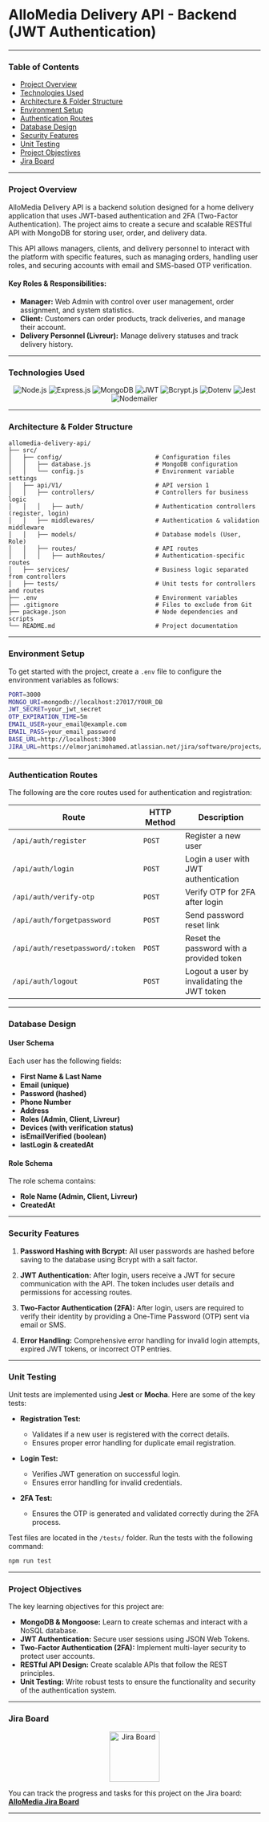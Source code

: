 # **AlloMedia Delivery API - Backend (JWT Authentication)**

---

### **Table of Contents**
- [Project Overview](#project-overview)
- [Technologies Used](#technologies-used)
- [Architecture & Folder Structure](#architecture-folder-structure)
- [Environment Setup](#environment-setup)
- [Authentication Routes](#authentication-routes)
- [Database Design](#database-design)
- [Security Features](#security-features)
- [Unit Testing](#unit-testing)
- [Project Objectives](#project-objectives)
- [Jira Board](#jira-board)

---

### **Project Overview**

AlloMedia Delivery API is a backend solution designed for a home delivery application that uses JWT-based authentication and 2FA (Two-Factor Authentication). The project aims to create a secure and scalable RESTful API with MongoDB for storing user, order, and delivery data. 

This API allows managers, clients, and delivery personnel to interact with the platform with specific features, such as managing orders, handling user roles, and securing accounts with email and SMS-based OTP verification.

#### **Key Roles & Responsibilities:**
- **Manager:** Web Admin with control over user management, order assignment, and system statistics.
- **Client:** Customers can order products, track deliveries, and manage their account.
- **Delivery Personnel (Livreur):** Manage delivery statuses and track delivery history.

---

### **Technologies Used**

<p align="center">
  <img src="https://img.shields.io/badge/Node.js-43853D?style=for-the-badge&logo=node.js&logoColor=white" alt="Node.js"/>
  <img src="https://img.shields.io/badge/Express.js-404D59?style=for-the-badge" alt="Express.js"/>
  <img src="https://img.shields.io/badge/MongoDB-4EA94B?style=for-the-badge&logo=mongodb&logoColor=white" alt="MongoDB"/>
  <img src="https://img.shields.io/badge/JWT-000000?style=for-the-badge&logo=JSON%20web%20tokens&logoColor=white" alt="JWT"/>
  <img src="https://img.shields.io/badge/Bcrypt.js-333?style=for-the-badge" alt="Bcrypt.js"/>
  <img src="https://img.shields.io/badge/Dotenv-ECD53F?style=for-the-badge&logo=dotenv&logoColor=black" alt="Dotenv"/>
  <img src="https://img.shields.io/badge/Jest-C21325?style=for-the-badge&logo=jest&logoColor=white" alt="Jest"/>
  <img src="https://img.shields.io/badge/Nodemailer-24c74f?style=for-the-badge" alt="Nodemailer"/>
</p>

---

### **Architecture & Folder Structure**

```
allomedia-delivery-api/
├── src/
│   ├── config/                          # Configuration files
│   │   ├── database.js                  # MongoDB configuration
│   │   └── config.js                    # Environment variable settings
│   ├── api/V1/                          # API version 1
│   │   ├── controllers/                 # Controllers for business logic
│   │   │   ├── auth/                    # Authentication controllers (register, login)
│   │   ├── middlewares/                 # Authentication & validation middleware
│   │   ├── models/                      # Database models (User, Role)
│   │   ├── routes/                      # API routes
│   │   │   ├── authRoutes/              # Authentication-specific routes
│   ├── services/                        # Business logic separated from controllers
│   ├── tests/                           # Unit tests for controllers and routes
├── .env                                 # Environment variables
├── .gitignore                           # Files to exclude from Git
├── package.json                         # Node dependencies and scripts
└── README.md                            # Project documentation
```

---

### **Environment Setup**

To get started with the project, create a `.env` file to configure the environment variables as follows:

```bash
PORT=3000
MONGO_URI=mongodb://localhost:27017/YOUR_DB
JWT_SECRET=your_jwt_secret
OTP_EXPIRATION_TIME=5m
EMAIL_USER=your_email@example.com
EMAIL_PASS=your_email_password
BASE_URL=http://localhost:3000
JIRA_URL=https://elmorjanimohamed.atlassian.net/jira/software/projects/AAA/boards/3
```

---

### **Authentication Routes**

The following are the core routes used for authentication and registration:

| Route                        | HTTP Method | Description                                   |
|-------------------------------|-------------|-----------------------------------------------|
| `/api/auth/register`          | `POST`      | Register a new user                           |
| `/api/auth/login`             | `POST`      | Login a user with JWT authentication          |
| `/api/auth/verify-otp`        | `POST`      | Verify OTP for 2FA after login                |
| `/api/auth/forgetpassword`    | `POST`      | Send password reset link                      |
| `/api/auth/resetpassword/:token` | `POST`    | Reset the password with a provided token      |
| `/api/auth/logout`            | `POST`      | Logout a user by invalidating the JWT token   |

---

### **Database Design**

#### **User Schema**
Each user has the following fields:

- **First Name & Last Name**
- **Email (unique)**
- **Password (hashed)**
- **Phone Number**
- **Address**
- **Roles (Admin, Client, Livreur)**
- **Devices (with verification status)**
- **isEmailVerified (boolean)**
- **lastLogin & createdAt**

#### **Role Schema**
The role schema contains:

- **Role Name (Admin, Client, Livreur)**
- **CreatedAt**

---

### **Security Features**

1. **Password Hashing with Bcrypt:** All user passwords are hashed before saving to the database using Bcrypt with a salt factor.
   
2. **JWT Authentication:** After login, users receive a JWT for secure communication with the API. The token includes user details and permissions for accessing routes.

3. **Two-Factor Authentication (2FA):** After login, users are required to verify their identity by providing a One-Time Password (OTP) sent via email or SMS.

4. **Error Handling:** Comprehensive error handling for invalid login attempts, expired JWT tokens, or incorrect OTP entries.

---

### **Unit Testing**

Unit tests are implemented using **Jest** or **Mocha**. Here are some of the key tests:

- **Registration Test:**
  - Validates if a new user is registered with the correct details.
  - Ensures proper error handling for duplicate email registration.
  
- **Login Test:**
  - Verifies JWT generation on successful login.
  - Ensures error handling for invalid credentials.
  
- **2FA Test:**
  - Ensures the OTP is generated and validated correctly during the 2FA process.

Test files are located in the `/tests/` folder. Run the tests with the following command:

```bash
npm run test
```

---

### **Project Objectives**

The key learning objectives for this project are:

- **MongoDB & Mongoose:** Learn to create schemas and interact with a NoSQL database.
- **JWT Authentication:** Secure user sessions using JSON Web Tokens.
- **Two-Factor Authentication (2FA):** Implement multi-layer security to protect user accounts.
- **RESTful API Design:** Create scalable APIs that follow the REST principles.
- **Unit Testing:** Write robust tests to ensure the functionality and security of the authentication system.

---

### **Jira Board**

<p align="center">
  <a href="https://elmorjanimohamed.atlassian.net/jira/software/projects/AAA/boards/3">
    <img src="https://www.vectorlogo.zone/logos/atlassian_jira/atlassian_jira-icon.svg" alt="Jira Board" width="100" height="100"/>
  </a>
</p>

You can track the progress and tasks for this project on the Jira board:  
**[AlloMedia Jira Board](https://elmorjanimohamed.atlassian.net/jira/software/projects/AAA/boards/3)**

---